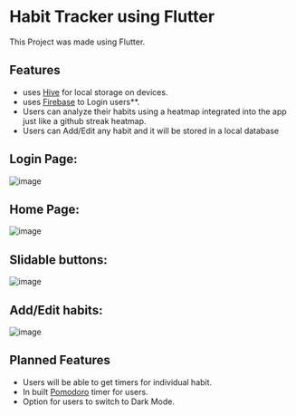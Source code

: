 # Habit Tracker using Flutter

This Project  was made using Flutter.

## Features
- uses [Hive](https://docs.hivedb.dev/#/) for local storage on devices.
- uses [Firebase](https://firebase.google.com/docs/flutter/setup) to Login users**.
- Users can analyze their habits using a heatmap integrated into the app
  just like a github streak heatmap.
- Users can Add/Edit any habit and it will be stored in a local database

## Login Page:
![image](https://user-images.githubusercontent.com/97280556/199313772-aa512335-3166-4118-a368-d290663b0b55.png)

## Home Page:
![image](https://user-images.githubusercontent.com/97280556/199313639-595b4b7e-f36a-472d-b5ab-999b79a8c16c.png)

## Slidable buttons:
![image](https://user-images.githubusercontent.com/97280556/199655112-8a542ac1-ba13-468a-bc71-138970efdc5c.png)

## Add/Edit habits:
![image](https://user-images.githubusercontent.com/97280556/199655181-1d35c60b-acff-4333-8a26-431a4a60e332.png)

## Planned Features
- Users will be able to get timers for individual habit.
- In built [Pomodoro](https://en.wikipedia.org/wiki/Pomodoro_Technique) timer for users.
- Option for users to switch to Dark Mode.

